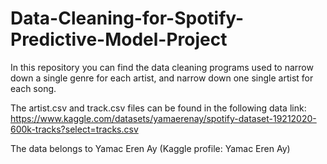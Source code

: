 # Data-Cleaning-for-Spotify-Predictive-Model-Project
In this repository you can find the data cleaning programs used to narrow down a single genre for each artist, and narrow down one single artist for each song.

The artist.csv and track.csv files can be found in the following data link: https://www.kaggle.com/datasets/yamaerenay/spotify-dataset-19212020-600k-tracks?select=tracks.csv

The data belongs to Yamac Eren Ay (Kaggle profile: Yamac Eren Ay)
